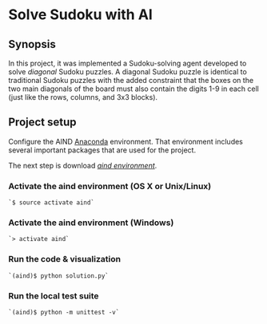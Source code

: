 # Solve Sudoku with AI

## Synopsis

In this project, it was implemented a Sudoku-solving agent developed to solve _diagonal_ Sudoku puzzles. A diagonal Sudoku puzzle is identical to traditional Sudoku puzzles with the added constraint that the boxes on the two main diagonals of the board must also contain the digits 1-9 in each cell (just like the rows, columns, and 3x3 blocks).

## Project setup
Configure the AIND [Anaconda](https://www.continuum.io/downloads) environment. That environment includes several important packages that are used for the project. 

The next step is download [*aind environment*](https://github.com/BrunoEduardoCSantos/Solve-Sudoku-with-AI/blob/master/aind-universal.yml.txt).

### Activate the aind environment (OS X or Unix/Linux)
    
    `$ source activate aind`

### Activate the aind environment (Windows)

    `> activate aind`

### Run the code & visualization

    `(aind)$ python solution.py`

### Run the local test suite

    `(aind)$ python -m unittest -v`



